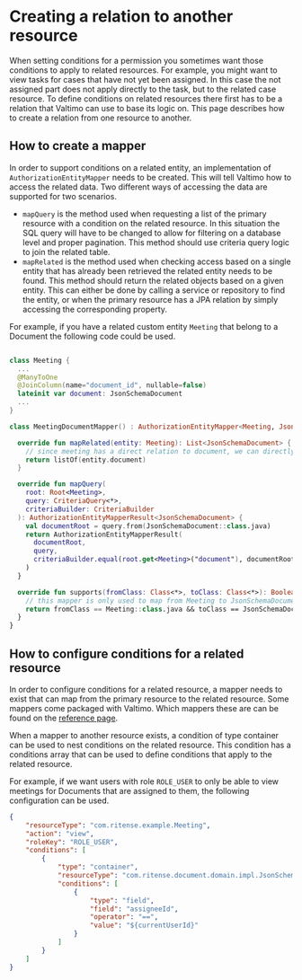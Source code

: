 # Creating a relation to another resource

When setting conditions for a permission you sometimes want those conditions to apply to related resources. For example, you might want to view tasks for cases that have not yet been assigned. In this case the not assigned part does not apply directly to the task, but to the related case resource. To define conditions on related resources there first has to be a relation that Valtimo can use to base its logic on. This page describes how to create a relation from one resource to another.

## How to create a mapper

In order to support conditions on a related entity, an implementation of `AuthorizationEntityMapper` needs to be created. This will tell Valtimo how to access the related data. Two different ways of accessing the data are supported for two scenarios.

* `mapQuery` is the method used when requesting a list of the primary resource with a condition on the related resource. In this situation the SQL query will have to be changed to allow for filtering on a database level and proper pagination. This method should use criteria query logic to join the related table.
* `mapRelated` is the method used when checking access based on a single entity that has already been retrieved the related entity needs to be found. This method should return the related objects based on a given entity. This can either be done by calling a service or repository to find the entity, or when the primary resource has a JPA relation by simply accessing the corresponding property.

For example, if you have a related custom entity `Meeting` that belong to a Document the following code could be used.

```kotlin

class Meeting {
  ...
  @ManyToOne
  @JoinColumn(name="document_id", nullable=false)
  lateinit var document: JsonSchemaDocument
  ...
}

class MeetingDocumentMapper() : AuthorizationEntityMapper<Meeting, JsonSchemaDocument> {

  override fun mapRelated(entity: Meeting): List<JsonSchemaDocument> {
    // since meeting has a direct relation to document, we can directly return
    return listOf(entity.document)
  }

  override fun mapQuery(
    root: Root<Meeting>,
    query: CriteriaQuery<*>,
    criteriaBuilder: CriteriaBuilder
  ): AuthorizationEntityMapperResult<JsonSchemaDocument> {
    val documentRoot = query.from(JsonSchemaDocument::class.java)
    return AuthorizationEntityMapperResult(
      documentRoot,
      query,
      criteriaBuilder.equal(root.get<Meeting>("document"), documentRoot.get<JsonSchemaDocumentId>("id").get<UUID>("id"))
    )
  }

  override fun supports(fromClass: Class<*>, toClass: Class<*>): Boolean {
    // this mapper is only used to map from Meeting to JsonSchemaDocument
    return fromClass == Meeting::class.java && toClass == JsonSchemaDocument::class.java
  }
}
```

## How to configure conditions for a related resource

In order to configure conditions for a related resource, a mapper needs to exist that can map from the primary resource to the related resource. Some mappers come packaged with Valtimo. Which mappers these are can be found on the [reference page](../../../nog-een-plek-geven/reference/modules/authorization.md).

When a mapper to another resource exists, a condition of type container can be used to nest conditions on the related resource. This condition has a conditions array that can be used to define conditions that apply to the related resource.

For example, if we want users with role `ROLE_USER` to only be able to view meetings for Documents that are assigned to them, the following configuration can be used.

```json
{
    "resourceType": "com.ritense.example.Meeting",
    "action": "view",
    "roleKey": "ROLE_USER",
    "conditions": [
        {
            "type": "container",
            "resourceType": "com.ritense.document.domain.impl.JsonSchemaDocument",
            "conditions": [
                {
                    "type": "field",
                    "field": "assigneeId",
                    "operator": "==",
                    "value": "${currentUserId}"
                }
            ]
        }
    ]
}
```
